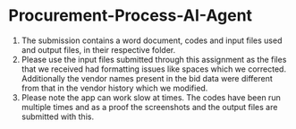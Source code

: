 # Procurement-Process-AI-Agent

1. The submission contains a word document, codes and input files used and output files, in their respective folder.
2. Please use the input files submitted through this assignment as the files that we received had formatting issues like spaces which we corrected. Additionally the vendor names present in the bid data were different from that in the vendor history which we modified.
3. Please note the app can work slow at times. The codes have been run multiple times and as a proof the screenshots and the output files are submitted with this.
